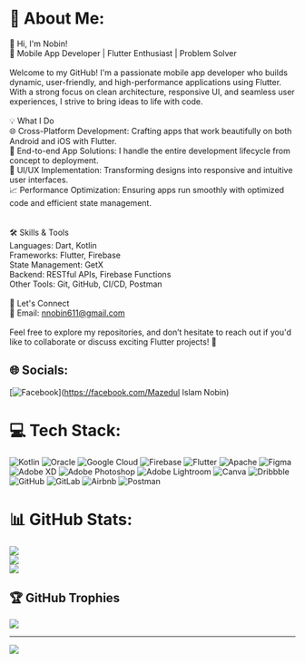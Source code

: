 # 💫 About Me:
👋 Hi, I'm Nobin!<br>🚀 Mobile App Developer | Flutter Enthusiast | Problem Solver<br><br>Welcome to my GitHub! I'm a passionate mobile app developer who builds dynamic, user-friendly, and high-performance applications using Flutter. With a strong focus on clean architecture, responsive UI, and seamless user experiences, I strive to bring ideas to life with code.<br><br>💡 What I Do<br>🌐 Cross-Platform Development: Crafting apps that work beautifully on both Android and iOS with Flutter.<br>📱 End-to-end App Solutions: I handle the entire development lifecycle from concept to deployment.<br>🎨 UI/UX Implementation: Transforming designs into responsive and intuitive user interfaces.<br>📈 Performance Optimization: Ensuring apps run smoothly with optimized code and efficient state management.<br><br><br>🛠️ Skills & Tools<br>Languages: Dart, Kotlin<br>Frameworks: Flutter, Firebase<br>State Management: GetX<br>Backend: RESTful APIs,  Firebase Functions<br>Other Tools: Git, GitHub, CI/CD, Postman<br><br>📌 Let's Connect<br>📧 Email: nnobin611@gmail.com<br><br>Feel free to explore my repositories, and don’t hesitate to reach out if you'd like to collaborate or discuss exciting Flutter projects! 💙<br>


## 🌐 Socials:
[![Facebook](https://img.shields.io/badge/Facebook-%231877F2.svg?logo=Facebook&logoColor=white)](https://facebook.com/Mazedul Islam Nobin) 

# 💻 Tech Stack:
![Kotlin](https://img.shields.io/badge/kotlin-%237F52FF.svg?style=for-the-badge&logo=kotlin&logoColor=white) ![Oracle](https://img.shields.io/badge/Oracle-F80000?style=for-the-badge&logo=oracle&logoColor=white) ![Google Cloud](https://img.shields.io/badge/GoogleCloud-%234285F4.svg?style=for-the-badge&logo=google-cloud&logoColor=white) ![Firebase](https://img.shields.io/badge/firebase-%23039BE5.svg?style=for-the-badge&logo=firebase) ![Flutter](https://img.shields.io/badge/Flutter-%2302569B.svg?style=for-the-badge&logo=Flutter&logoColor=white) ![Apache](https://img.shields.io/badge/apache-%23D42029.svg?style=for-the-badge&logo=apache&logoColor=white) ![Figma](https://img.shields.io/badge/figma-%23F24E1E.svg?style=for-the-badge&logo=figma&logoColor=white) ![Adobe XD](https://img.shields.io/badge/Adobe%20XD-470137?style=for-the-badge&logo=Adobe%20XD&logoColor=#FF61F6) ![Adobe Photoshop](https://img.shields.io/badge/adobe%20photoshop-%2331A8FF.svg?style=for-the-badge&logo=adobe%20photoshop&logoColor=white) ![Adobe Lightroom](https://img.shields.io/badge/Adobe%20Lightroom-31A8FF.svg?style=for-the-badge&logo=Adobe%20Lightroom&logoColor=white) ![Canva](https://img.shields.io/badge/Canva-%2300C4CC.svg?style=for-the-badge&logo=Canva&logoColor=white) ![Dribbble](https://img.shields.io/badge/Dribbble-EA4C89?style=for-the-badge&logo=dribbble&logoColor=white) ![GitHub](https://img.shields.io/badge/github-%23121011.svg?style=for-the-badge&logo=github&logoColor=white) ![GitLab](https://img.shields.io/badge/gitlab-%23181717.svg?style=for-the-badge&logo=gitlab&logoColor=white) ![Airbnb](https://img.shields.io/badge/Airbnb-%23ff5a5f.svg?style=for-the-badge&logo=Airbnb&logoColor=white) ![Postman](https://img.shields.io/badge/Postman-FF6C37?style=for-the-badge&logo=postman&logoColor=white)
# 📊 GitHub Stats:
![](https://github-readme-stats.vercel.app/api?username=nobin-cpu&theme=dark&hide_border=false&include_all_commits=false&count_private=false)<br/>
![](https://github-readme-streak-stats.herokuapp.com/?user=nobin-cpu&theme=dark&hide_border=false)<br/>
![](https://github-readme-stats.vercel.app/api/top-langs/?username=nobin-cpu&theme=dark&hide_border=false&include_all_commits=false&count_private=false&layout=compact)

## 🏆 GitHub Trophies
![](https://github-profile-trophy.vercel.app/?username=nobin-cpu&theme=radical&no-frame=false&no-bg=true&margin-w=4)

---
[![](https://visitcount.itsvg.in/api?id=nobin-cpu&icon=0&color=0)](https://visitcount.itsvg.in)

<!-- Proudly created with GPRM ( https://gprm.itsvg.in ) -->
